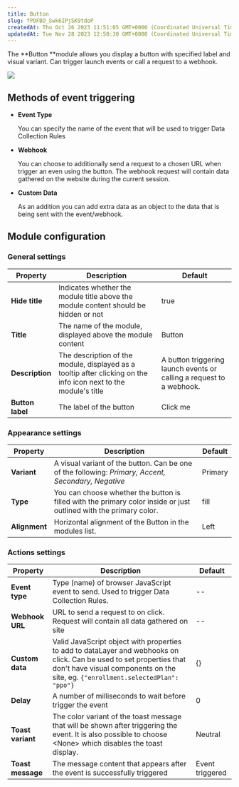 ```yaml
---
title: Button
slug: fPOFBO_Swk6IPjSK9tdoP
createdAt: Thu Oct 26 2023 11:51:05 GMT+0000 (Coordinated Universal Time)
updatedAt: Tue Nov 28 2023 12:50:30 GMT+0000 (Coordinated Universal Time)
---
```


The **Button **module allows you display a button with specified label and visual variant. Can trigger launch events or call a request to a webhook.

![](../../assets/0OviGPXmYk2HNE6dD1w_H_button.png)

## Methods of event triggering

- **Event Type**

  You can specify the name of the event that will be used to trigger Data Collection Rules
- **Webhook**

  You can choose to additionally send a request to a chosen URL when trigger an even using the button. The webhook request will contain data gathered on the website during the current session.
- **Custom Data**

  As an addition you can add extra data as an object to the data that is being sent with the event/webhook.

## Module configuration

### General settings

| **Property**     | **Description**                                                                                                  | **Default**                                                          |
| ---------------- | ---------------------------------------------------------------------------------------------------------------- | -------------------------------------------------------------------- |
| **Hide title**   | Indicates whether the module title above the module content should be hidden or not                              | true                                                                 |
| **Title**        | The name of the module, displayed above the module content                                                       | Button                                                               |
| **Description**  | The description of the module, displayed as a tooltip after clicking on the info icon next to the module's title | A button triggering launch events or calling a request to a webhook. |
| **Button label** | The label of the button                                                                                          | Click me                                                             |

### Appearance settings

| **Property**  | **Description**                                                                                                    | **Default** |
| ------------- | ------------------------------------------------------------------------------------------------------------------ | ----------- |
| **Variant**   | A visual variant of the button. Can be one of the following: *Primary, Accent, Secondary, Negative*                | Primary     |
| **Type**      | You can choose whether the button is filled with the primary color inside or just outlined with the primary color. | fill        |
| **Alignment** | Horizontal alignment of the Button in the modules list.                                                            | Left        |

### Actions settings

| **Property**      | **Description**                                                                                                                                                                                          | **Default**     |
| ----------------- | -------------------------------------------------------------------------------------------------------------------------------------------------------------------------------------------------------- | --------------- |
| **Event type**    | Type (name) of browser JavaScript event to send. Used to trigger Data Collection Rules.                                                                                                                  | --              |
| **Webhook URL**   | URL to send a request to on click. Request will contain all data gathered on site                                                                                                                        | --              |
| **Custom data**   | Valid JavaScript object with properties to add to dataLayer and webhooks on click. Can be used to set properties that don't have visual components on the site, eg. `{"enrollment.selectedPlan": "ppo"}` | {}              |
| **Delay**         | A number of milliseconds to wait before trigger the event                                                                                                                                                | 0               |
| **Toast variant** | The color variant of the toast message that will be shown after triggering the event. It is also possible to choose \<None> which disables the toast display.                                            | Neutral         |
| **Toast message** | The message content that appears after the event is successfully triggered                                                                                                                               | Event triggered |

